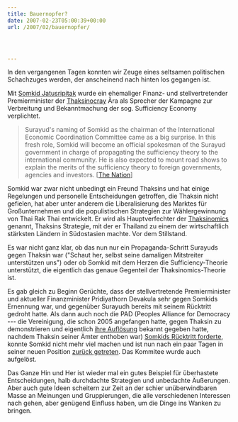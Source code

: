 ```yaml
---
title: Bauernopfer?
date: 2007-02-23T05:00:39+00:00
url: /2007/02/bauernopfer/




---
```

In den vergangenen Tagen konnten wir Zeuge eines seltsamen politischen Schachzuges werden, der anscheinend nach hinten los gegangen ist.

Mit [Somkid Jatusripitak][1] wurde ein ehemaliger Finanz- und stellvertretender Premierminister der [Thaksinocray][2] Ära als Sprecher der Kampagne zur Verbreitung und Bekanntmachung der sog. Sufficiency Economy verplichtet.

> Surayud's naming of Somkid as the chairman of the International Economic Coordination Committee came as a big surprise. In this fresh role, Somkid will become an official spokesman of the Surayud government in charge of propagating the sufficiency theory to the international community. He is also expected to mount road shows to explain the merits of the sufficiency theory to foreign governments, agencies and investors. [[The Nation][3]]

Somkid war zwar nicht unbedingt ein Freund Thaksins und hat einige Regelungen und personelle Entscheidungen getroffen, die Thaksin nicht gefielen, hat aber unter anderem die Liberalisierung des Marktes für Großunternehmen und die populistischen Strategien zur Wählergewinnung von Thai Rak Thai entwickelt. Er wird als Hauptverfechter der [Thaksinomics][4] genannt, Thaksins Strategie, mit der er Thailand zu einem der wirtschaftlich stärksten Ländern in Südostasien machte. Vor dem Stillstand.

Es war nicht ganz klar, ob das nun nur ein Propaganda-Schritt Surayuds gegen Thaksin war ("Schaut her, selbst seine damaligen Mitstreiter unterstützen uns") oder ob Somkid mit dem Herzen die Sufficiency-Theorie unterstützt, die eigentlich das genaue Gegenteil der Thaksinomics-Theorie ist.

Es gab gleich zu Beginn Gerüchte, dass der stellvertretende Premierminister und aktueller Finanzminister Pridiyathorn Devakula sehr gegen Somkids Ernennung war, und gegenüber Surayudh bereits mit seinem Rücktritt gedroht hatte. Als dann auch noch die PAD (Peoples Alliance for Democracy --- die Vereinigung, die schon 2005 angefangen hatte, gegen Thaksin zu demonstrieren und eigentlich [ihre Auflösung][5] bekannt gegeben hatte, nachdem Thaksin seiner Ämter enthoben war) [Somkids Rücktritt forderte][6], konnte Somkid nicht mehr viel machen und ist nun nach ein paar Tagen in seiner neuen Position [zurück getreten][7]. Das Kommitee wurde auch aufgelöst.

Das Ganze Hin und Her ist wieder mal ein gutes Beispiel für überhastete Entscheidungen, halb durchdachte Strategien und unbedachte Äußerungen. Aber auch gute Ideen scheitern zur Zeit an der schier unüberwindbaren Masse an Meinungen und Gruppierungen, die alle verschiedenen Interessen nach gehen, aber genügend Einfluss haben, um die Dinge ins Wanken zu bringen.

 [1]: http://en.wikipedia.org/wiki/Somkid_Jatusripitak
 [2]: http://en.wikipedia.org/wiki/Thaksinocracy
 [3]: http://www.nationmultimedia.com/2007/02/16/opinion/opinion_30026997.php
 [4]: http://en.wikipedia.org/wiki/Thaksinomics
 [5]: http://english.peopledaily.com.cn/200609/21/eng20060921_304981.html
 [6]: http://www.nationmultimedia.com/2007/02/20/headlines/headlines_30027372.php
 [7]: http://www.nationmultimedia.com/2007/02/21/headlines/headlines_30027451.php
